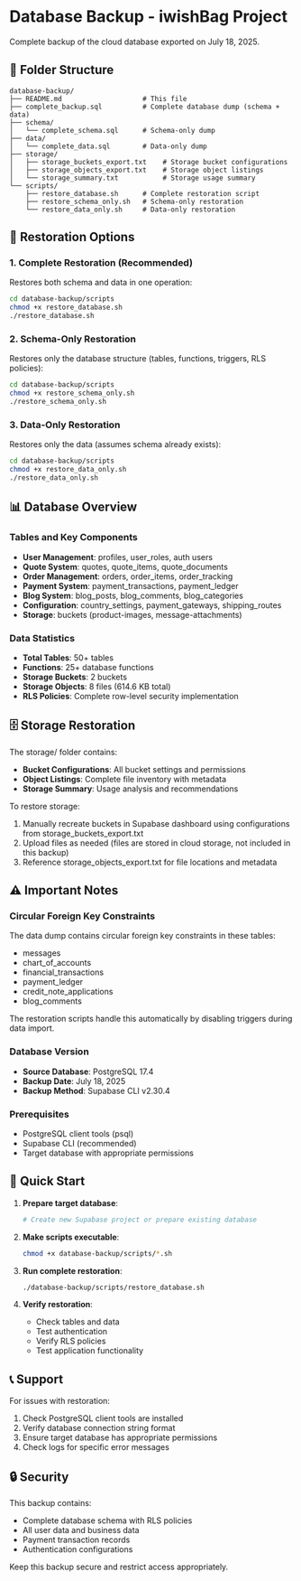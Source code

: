 # Database Backup - iwishBag Project

Complete backup of the cloud database exported on July 18, 2025.

## 📁 Folder Structure

```
database-backup/
├── README.md                    # This file
├── complete_backup.sql          # Complete database dump (schema + data)
├── schema/
│   └── complete_schema.sql      # Schema-only dump
├── data/
│   └── complete_data.sql        # Data-only dump
├── storage/
│   ├── storage_buckets_export.txt    # Storage bucket configurations
│   ├── storage_objects_export.txt    # Storage object listings
│   └── storage_summary.txt           # Storage usage summary
└── scripts/
    ├── restore_database.sh      # Complete restoration script
    ├── restore_schema_only.sh   # Schema-only restoration
    └── restore_data_only.sh     # Data-only restoration
```

## 🔧 Restoration Options

### 1. Complete Restoration (Recommended)
Restores both schema and data in one operation:
```bash
cd database-backup/scripts
chmod +x restore_database.sh
./restore_database.sh
```

### 2. Schema-Only Restoration
Restores only the database structure (tables, functions, triggers, RLS policies):
```bash
cd database-backup/scripts
chmod +x restore_schema_only.sh
./restore_schema_only.sh
```

### 3. Data-Only Restoration
Restores only the data (assumes schema already exists):
```bash
cd database-backup/scripts
chmod +x restore_data_only.sh
./restore_data_only.sh
```

## 📊 Database Overview

### Tables and Key Components
- **User Management**: profiles, user_roles, auth users
- **Quote System**: quotes, quote_items, quote_documents
- **Order Management**: orders, order_items, order_tracking
- **Payment System**: payment_transactions, payment_ledger
- **Blog System**: blog_posts, blog_comments, blog_categories
- **Configuration**: country_settings, payment_gateways, shipping_routes
- **Storage**: buckets (product-images, message-attachments)

### Data Statistics
- **Total Tables**: 50+ tables
- **Functions**: 25+ database functions
- **Storage Buckets**: 2 buckets
- **Storage Objects**: 8 files (614.6 KB total)
- **RLS Policies**: Complete row-level security implementation

## 🗄️ Storage Restoration

The storage/ folder contains:
- **Bucket Configurations**: All bucket settings and permissions
- **Object Listings**: Complete file inventory with metadata
- **Storage Summary**: Usage analysis and recommendations

To restore storage:
1. Manually recreate buckets in Supabase dashboard using configurations from storage_buckets_export.txt
2. Upload files as needed (files are stored in cloud storage, not included in this backup)
3. Reference storage_objects_export.txt for file locations and metadata

## ⚠️ Important Notes

### Circular Foreign Key Constraints
The data dump contains circular foreign key constraints in these tables:
- messages
- chart_of_accounts
- financial_transactions
- payment_ledger
- credit_note_applications
- blog_comments

The restoration scripts handle this automatically by disabling triggers during data import.

### Database Version
- **Source Database**: PostgreSQL 17.4
- **Backup Date**: July 18, 2025
- **Backup Method**: Supabase CLI v2.30.4

### Prerequisites
- PostgreSQL client tools (psql)
- Supabase CLI (recommended)
- Target database with appropriate permissions

## 🚀 Quick Start

1. **Prepare target database**:
   ```bash
   # Create new Supabase project or prepare existing database
   ```

2. **Make scripts executable**:
   ```bash
   chmod +x database-backup/scripts/*.sh
   ```

3. **Run complete restoration**:
   ```bash
   ./database-backup/scripts/restore_database.sh
   ```

4. **Verify restoration**:
   - Check tables and data
   - Test authentication
   - Verify RLS policies
   - Test application functionality

## 📞 Support

For issues with restoration:
1. Check PostgreSQL client tools are installed
2. Verify database connection string format
3. Ensure target database has appropriate permissions
4. Check logs for specific error messages

## 🔒 Security

This backup contains:
- Complete database schema with RLS policies
- All user data and business data
- Payment transaction records
- Authentication configurations

Keep this backup secure and restrict access appropriately.